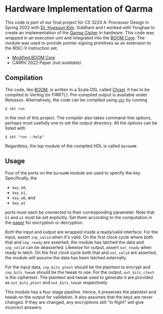# Hardware Implementation of Qarma

This code is part of our final project for CS 3220 A: Processor Design in Spring
2022 with [Dr. Hyesoon Kim][1]. Siddhant and I worked with Yonghae to create an
implementation of the [Qarma Cipher][2] in hardware. This code was wrapped in an
execution unit and integrated into the [BOOM Core][3]. The module was used to
provide pointer signing primitives as an extension to the RISC-V instruction
set.

* [Modified BOOM Core][4]
* CARRV 2022 Paper *(not available)*


## Compilation

The code, like [BOOM][3], is written in a Scala DSL called [Chisel][6]. It has
to be compiled to Verilog (or FIRRTL). Pre-compiled output is available under
*Releases*. Alternatively, the code can be compiled using [`sbt`][7] by running
```
$ sbt run
```
in the root of this project. The compiler also takes command-line options,
perhaps most usefully one to set the output directory. All the options can be
listed with
```
$ sbt "run --help"
```

Regardless, the top module of the compiled HDL is called `QarmaHW`.


## Usage

Four of the ports on the `QarmaHW` module are used to specify the key.
Specifically, the

* `key_k0`,
* `key_k1`,
* `key_w0`, and
* `key_w1`

ports must each be connected to their corresponding parameter. Note that `k1`
and `w1` must be set explicitly. Set them according to the computation in the
[paper][2] for encryption or decryption.

Both the input and output are wrapped inside a ready/valid interface. For the
input, assert `inp_valid` when it's valid. On the first clock cycle where both
that and `inp_ready` are asserted, the module has latched the data and
`inp_valid` can be deasserted. Likewise for output, assert `out_ready` when
ready to latch. On the first clock cycle both that and `out_valid` are asserted,
the module will assume the data has been latched externally.

For the input data, `inp_bits_ptext` should be the plaintext to encrypt and
`inp_bits_tweak` should be the tweak to use. For the output, `out_bits_ctext` is
the ciphertext. The plaintext and tweak used to generate it are provided as
`out_bits_ptext` and `out_bits_tweak` respectively.

This module has a four stage pipeline. Hence, it preserves the plaintext and
tweak on the output for validation. It also assumes that the keys are never
changed. If they are changed, any encryptions still "in flight" will give
incorrect answers.


[1]: https://faculty.cc.gatech.edu/~hyesoon/ "Dr. Hyesoon Kim"
[2]: https://doi.org/10.13154/tosc.v2017.i1.4-44 "The QARMA Block Cipher Family. Almost MDS Matrices Over Rings With Zero Divisors, Nearly Symmetric Even-Mansour Constructions With Non-Involutory Central Rounds, and Search Heuristics for Low-Latency S-Boxes"
[3]: https://boom-core.org/ "RISC-V BOOM: The Berkeley Out-of-Order RISC-V Processor"
[4]: https://github.com/yonghaekim/riscv-boom/commit/528230f07b46313b2c3189d1ef7409187211816a
[6]: https://www.chisel-lang.org/ "Chisel/FIRRTL Hardware Compiler Framework"
[7]: https://www.scala-sbt.org/ "SBT: The Interactive Build Tool"

